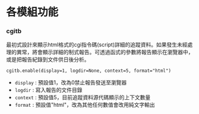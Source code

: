 # 各模組功能

### cgitb
最初式設計來顯示html格式的cgi指令碼(script)詳細的追蹤資料。如果發生未經處理的異常，將會顯示詳細的制式報告。可透過函式的參數將報告顯示在瀏覽器中，或是把報告紀錄到文件供日後分析。
```
cgitb.enable(display=1, logdir=None, context=5, format="html")
```
- `display` : 預設值1，改為0禁止報告發送至瀏覽器
- `logdir` : 寫入報告的文件目錄
- `context` : 預設值5，目前追蹤資料源代碼顯示的上下文數量
- `format` : 預設值"html"，改為其他任何數值會改用純文字輸出

